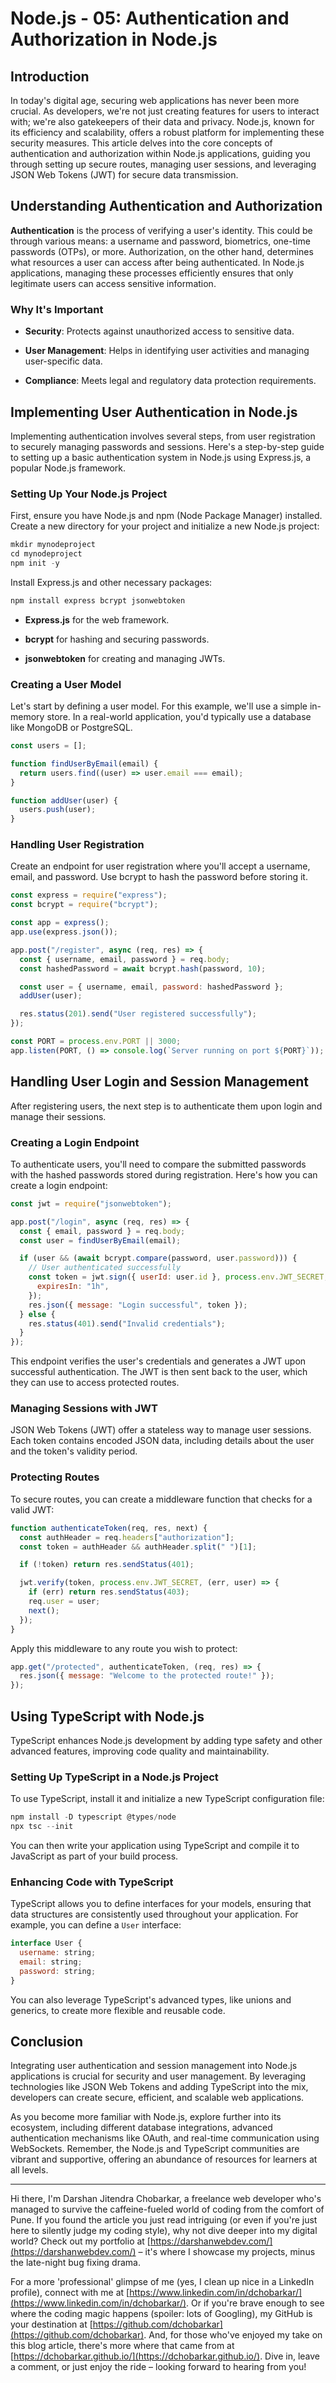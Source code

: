# Node.js - 05: Authentication and Authorization in Node.js

## Introduction

In today's digital age, securing web applications has never been more crucial. As developers, we're not just creating features for users to interact with; we're also gatekeepers of their data and privacy. Node.js, known for its efficiency and scalability, offers a robust platform for implementing these security measures. This article delves into the core concepts of authentication and authorization within Node.js applications, guiding you through setting up secure routes, managing user sessions, and leveraging JSON Web Tokens (JWT) for secure data transmission.

## Understanding Authentication and Authorization

**Authentication** is the process of verifying a user's identity. This could be through various means: a username and password, biometrics, one-time passwords (OTPs), or more. Authorization, on the other hand, determines what resources a user can access after being authenticated. In Node.js applications, managing these processes efficiently ensures that only legitimate users can access sensitive information.

### Why It's Important

- **Security**: Protects against unauthorized access to sensitive data.

- **User Management**: Helps in identifying user activities and managing user-specific data.

- **Compliance**: Meets legal and regulatory data protection requirements.

## Implementing User Authentication in Node.js

Implementing authentication involves several steps, from user registration to securely managing passwords and sessions. Here's a step-by-step guide to setting up a basic authentication system in Node.js using Express.js, a popular Node.js framework.

### Setting Up Your Node.js Project

First, ensure you have Node.js and npm (Node Package Manager) installed. Create a new directory for your project and initialize a new Node.js project:

```jsx
mkdir mynodeproject
cd mynodeproject
npm init -y
```

Install Express.js and other necessary packages:

```jsx
npm install express bcrypt jsonwebtoken
```

- **Express.js** for the web framework.

- **bcrypt** for hashing and securing passwords.

- **jsonwebtoken** for creating and managing JWTs.

### Creating a User Model

Let's start by defining a user model. For this example, we'll use a simple in-memory store. In a real-world application, you'd typically use a database like MongoDB or PostgreSQL.

```jsx
const users = [];

function findUserByEmail(email) {
  return users.find((user) => user.email === email);
}

function addUser(user) {
  users.push(user);
}
```

### Handling User Registration

Create an endpoint for user registration where you'll accept a username, email, and password. Use bcrypt to hash the password before storing it.

```jsx
const express = require("express");
const bcrypt = require("bcrypt");

const app = express();
app.use(express.json());

app.post("/register", async (req, res) => {
  const { username, email, password } = req.body;
  const hashedPassword = await bcrypt.hash(password, 10);

  const user = { username, email, password: hashedPassword };
  addUser(user);

  res.status(201).send("User registered successfully");
});

const PORT = process.env.PORT || 3000;
app.listen(PORT, () => console.log(`Server running on port ${PORT}`));
```

## Handling User Login and Session Management

After registering users, the next step is to authenticate them upon login and manage their sessions.

### Creating a Login Endpoint

To authenticate users, you'll need to compare the submitted passwords with the hashed passwords stored during registration. Here's how you can create a login endpoint:

```jsx
const jwt = require("jsonwebtoken");

app.post("/login", async (req, res) => {
  const { email, password } = req.body;
  const user = findUserByEmail(email);

  if (user && (await bcrypt.compare(password, user.password))) {
    // User authenticated successfully
    const token = jwt.sign({ userId: user.id }, process.env.JWT_SECRET, {
      expiresIn: "1h",
    });
    res.json({ message: "Login successful", token });
  } else {
    res.status(401).send("Invalid credentials");
  }
});
```

This endpoint verifies the user's credentials and generates a JWT upon successful authentication. The JWT is then sent back to the user, which they can use to access protected routes.

### Managing Sessions with JWT

JSON Web Tokens (JWT) offer a stateless way to manage user sessions. Each token contains encoded JSON data, including details about the user and the token's validity period.

### Protecting Routes

To secure routes, you can create a middleware function that checks for a valid JWT:

```jsx
function authenticateToken(req, res, next) {
  const authHeader = req.headers["authorization"];
  const token = authHeader && authHeader.split(" ")[1];

  if (!token) return res.sendStatus(401);

  jwt.verify(token, process.env.JWT_SECRET, (err, user) => {
    if (err) return res.sendStatus(403);
    req.user = user;
    next();
  });
}
```

Apply this middleware to any route you wish to protect:

```jsx
app.get("/protected", authenticateToken, (req, res) => {
  res.json({ message: "Welcome to the protected route!" });
});
```

## Using TypeScript with Node.js

TypeScript enhances Node.js development by adding type safety and other advanced features, improving code quality and maintainability.

### Setting Up TypeScript in a Node.js Project

To use TypeScript, install it and initialize a new TypeScript configuration file:

```jsx
npm install -D typescript @types/node
npx tsc --init
```

You can then write your application using TypeScript and compile it to JavaScript as part of your build process.

### Enhancing Code with TypeScript

TypeScript allows you to define interfaces for your models, ensuring that data structures are consistently used throughout your application. For example, you can define a `User` interface:

```jsx
interface User {
  username: string;
  email: string;
  password: string;
}
```

You can also leverage TypeScript's advanced types, like unions and generics, to create more flexible and reusable code.

## Conclusion

Integrating user authentication and session management into Node.js applications is crucial for security and user management. By leveraging technologies like JSON Web Tokens and adding TypeScript into the mix, developers can create secure, efficient, and scalable web applications.

As you become more familiar with Node.js, explore further into its ecosystem, including different database integrations, advanced authentication mechanisms like OAuth, and real-time communication using WebSockets. Remember, the Node.js and TypeScript communities are vibrant and supportive, offering an abundance of resources for learners at all levels.

---

Hi there, I'm Darshan Jitendra Chobarkar, a freelance web developer who's managed to survive the caffeine-fueled world of coding from the comfort of Pune. If you found the article you just read intriguing (or even if you're just here to silently judge my coding style), why not dive deeper into my digital world? Check out my portfolio at [https://darshanwebdev.com/](https://darshanwebdev.com/) – it's where I showcase my projects, minus the late-night bug fixing drama.

For a more 'professional' glimpse of me (yes, I clean up nice in a LinkedIn profile), connect with me at [https://www.linkedin.com/in/dchobarkar/](https://www.linkedin.com/in/dchobarkar/). Or if you're brave enough to see where the coding magic happens (spoiler: lots of Googling), my GitHub is your destination at [https://github.com/dchobarkar](https://github.com/dchobarkar). And, for those who've enjoyed my take on this blog article, there's more where that came from at [https://dchobarkar.github.io/](https://dchobarkar.github.io/). Dive in, leave a comment, or just enjoy the ride – looking forward to hearing from you!
